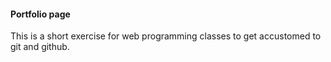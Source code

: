 #### Portfolio page

This is a short exercise for web programming classes to get accustomed to git and github.